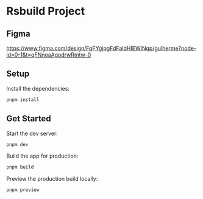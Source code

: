 # Rsbuild Project

## Figma

https://www.figma.com/design/FqFYgjpgFdFaIdHIEWINqp/gulherme?node-id=0-1&t=qFNnoaAgodrwRmtw-0

## Setup

Install the dependencies:

```bash
pnpm install
```

## Get Started

Start the dev server:

```bash
pnpm dev
```

Build the app for production:

```bash
pnpm build
```

Preview the production build locally:

```bash
pnpm preview
```
